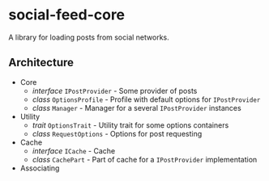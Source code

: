 # social-feed-core

A library for loading posts from social networks.

## Architecture

- Core
  - *interface* `IPostProvider` - Some provider of posts
  - *class* `OptionsProfile` - Profile with default options for `IPostProvider`
  - *class* `Manager` - Manager for a several `IPostProvider` instances
- Utility
  - *trait* `OptionsTrait` - Utility trait for some options containers
  - *class* `RequestOptions` - Options for post requesting
- Cache
  - *interface* `ICache` - Cache
  - *class* `CachePart` - Part of cache for a `IPostProvider` implementation
- Associating

